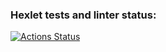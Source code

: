 ### Hexlet tests and linter status:
[![Actions Status](https://github.com/Chuvikovsky/frontend-project-12/actions/workflows/hexlet-check.yml/badge.svg)](https://github.com/Chuvikovsky/frontend-project-12/actions)
